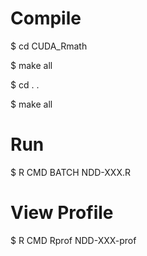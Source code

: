 # Compile
<p>$ cd CUDA_Rmath</p>
<p>$ make all</p>
<p>$ cd . .</p>
<p>$ make all</p>

# Run
<p>$ R CMD BATCH NDD-XXX.R</p>

# View Profile
<p>$ R CMD Rprof NDD-XXX-prof</p>
